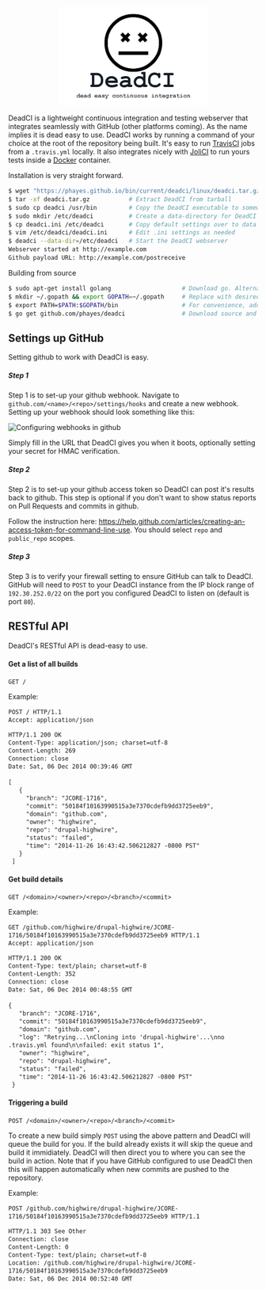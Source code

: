 <p align="center"><img src="/media/deadci-logo.png" /></p>

DeadCI is a lightweight continuous integration and testing webserver that integrates seamlessly with GitHub (other platforms coming). As the name implies it is dead easy to use. DeadCI works by running a command of your choice at the root of the repository being built. It's easy to run [TravisCI](https://travis-ci.org) jobs from a `.travis.yml` locally. It also integrates nicely with [JoliCI](https://github.com/jolicode/JoliCi) to run yours tests inside a [Docker](https://www.docker.com) container. 

Installation is very straight forward.
```bash
$ wget "https://phayes.github.io/bin/current/deadci/linux/deadci.tar.gz"
$ tar -xf deadci.tar.gz           # Extract DeadCI from tarball
$ sudo cp deadci /usr/bin         # Copy the DeadCI executable to somewhere in your $PATH
$ sudo mkdir /etc/deadci          # Create a data-directory for DeadCI
$ cp deadci.ini /etc/deadci       # Copy default settings over to data directory
$ vim /etc/deadci/deadci.ini      # Edit .ini settings as needed
$ deadci --data-dir=/etc/deadci   # Start the DeadCI webserver
Webserver started at http://example.com
Github payload URL: http://example.com/postreceive
```

Building from source
```bash
$ sudo apt-get install golang                    # Download go. Alternativly build from source: https://golang.org/doc/install/source
$ mkdir ~/.gopath && export GOPATH=~/.gopath     # Replace with desired GOPATH
$ export PATH=$PATH:$GOPATH/bin                  # For convenience, add go's bin dir to your PATH
$ go get github.com/phayes/deadci                # Download source and compile
```

## Settings up GitHub

Setting github to work with DeadCI is easy. 

##### Step 1

Step 1 is to set-up your github webhook. Navigate to `github.com/<name>/<repo>/settings/hooks` and create a new webhook. Setting up your webhook should look something like this:

![Configuring webhooks in github](https://i.imgur.com/u3ciUD7.png)

Simply fill in the URL that DeadCI gives you when it boots, optionally setting your secret for HMAC verification.

##### Step 2

Step 2 is to set-up your github access token so DeadCI can post it's results back to github. This step is optional if you don't want to show status reports on Pull Requests and commits in github. 

Follow the instruction here: https://help.github.com/articles/creating-an-access-token-for-command-line-use. You should select `repo` and `public_repo` scopes. 

##### Step 3

Step 3 is to verify your firewall setting to ensure GitHub can talk to DeadCI. GitHub will need to `POST` to your DeadCI instance from the IP block range of `192.30.252.0/22` on the port you configured DeadCI to listen on (default is port `80`). 

## RESTful API

DeadCI's RESTful API is dead-easy to use. 

#### Get a list of all builds

`GET /`

Example:
```http
POST / HTTP/1.1
Accept: application/json
```

```http
HTTP/1.1 200 OK
Content-Type: application/json; charset=utf-8
Content-Length: 269
Connection: close
Date: Sat, 06 Dec 2014 00:39:46 GMT

[
   {
     "branch": "JCORE-1716",
     "commit": "50184f10163990515a3e7370cdefb9dd3725eeb9",
     "domain": "github.com",
     "owner": "highwire",
     "repo": "drupal-highwire",
     "status": "failed",
     "time": "2014-11-26 16:43:42.506212827 -0800 PST"
   }
 ]
```

#### Get build details

`GET /<domain>/<owner>/<repo>/<branch>/<commit>`

Example:

```http
GET /github.com/highwire/drupal-highwire/JCORE-1716/50184f10163990515a3e7370cdefb9dd3725eeb9 HTTP/1.1
Accept: application/json
```

```http
HTTP/1.1 200 OK
Content-Type: text/plain; charset=utf-8
Content-Length: 352
Connection: close
Date: Sat, 06 Dec 2014 00:48:55 GMT

{
   "branch": "JCORE-1716",
   "commit": "50184f10163990515a3e7370cdefb9dd3725eeb9",
   "domain": "github.com",
   "log": "Retrying...\nCloning into 'drupal-highwire'...\nno .travis.yml found\n\nfailed: exit status 1",
   "owner": "highwire",
   "repo": "drupal-highwire",
   "status": "failed",
   "time": "2014-11-26 16:43:42.506212827 -0800 PST"
 }
```

#### Triggering a build

`POST /<domain>/<owner>/<repo>/<branch>/<commit>`

To create a new build simply `POST` using the above pattern and DeadCI will queue the build for you. If the build already exists it will skip the queue and build it immidiately. DeadCI will then direct you to where you can see the build in action. Note that if you have GitHub configured to use DeadCI then this will happen automatically when new commits are pushed to the repository.

Example:
```http
POST /github.com/highwire/drupal-highwire/JCORE-1716/50184f10163990515a3e7370cdefb9dd3725eeb9 HTTP/1.1
```

```http
HTTP/1.1 303 See Other
Connection: close
Content-Length: 0
Content-Type: text/plain; charset=utf-8
Location: /github.com/highwire/drupal-highwire/JCORE-1716/50184f10163990515a3e7370cdefb9dd3725eeb9
Date: Sat, 06 Dec 2014 00:52:40 GMT
```
